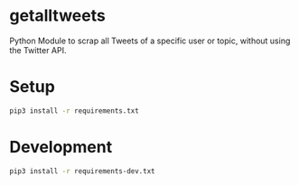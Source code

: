 # getalltweets

Python Module to scrap all Tweets of a specific user or topic, without using the Twitter API.

# Setup

```bash
pip3 install -r requirements.txt
```

# Development

```bash
pip3 install -r requirements-dev.txt
```

